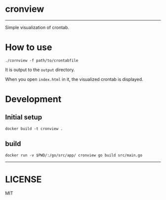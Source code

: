 # cronview

--------------

Simple visualization of crontab.

# How to use

```
./cornview -f path/to/crontabfile
```

It is output to the `output` directory.

When you open `index.html` in it, the visualized crontab is displayed.

# Development

## Initial setup

```
docker build -t cronview .
```

## build

```
docker run -v $PWD/:/go/src/app/ cronview go build src/main.go
```

---------------
# LICENSE

MIT
